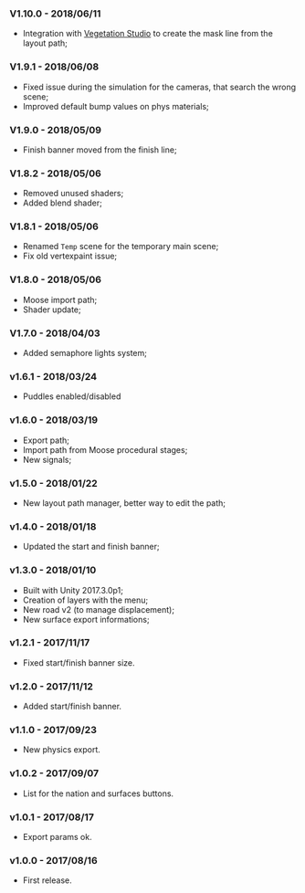### V1.10.0 - 2018/06/11
- Integration with [Vegetation Studio](https://www.awesometech.no) to create the mask line from the layout path;

### V1.9.1 - 2018/06/08
- Fixed issue during the simulation for the cameras, that search the wrong scene;
- Improved default bump values on phys materials;

### V1.9.0 - 2018/05/09
- Finish banner moved from the finish line;

### V1.8.2 - 2018/05/06
- Removed unused shaders;
- Added blend shader;

### V1.8.1 - 2018/05/06
- Renamed `Temp` scene for the temporary main scene;
- Fix old vertexpaint issue;

### V1.8.0 - 2018/05/06
- Moose import path;
- Shader update;

### V1.7.0 - 2018/04/03
- Added semaphore lights system;

### v1.6.1 - 2018/03/24
- Puddles enabled/disabled

### v1.6.0 - 2018/03/19
- Export path;
- Import path from Moose procedural stages;
- New signals;

### v1.5.0 - 2018/01/22
- New layout path manager, better way to edit the path;

### v1.4.0 - 2018/01/18
- Updated the start and finish banner;

### v1.3.0 - 2018/01/10
 - Built with Unity 2017.3.0p1;
 - Creation of layers with the menu;
 - New road v2 (to manage displacement);
 - New surface export informations;

### v1.2.1 - 2017/11/17
 - Fixed start/finish banner size.

### v1.2.0 - 2017/11/12
 - Added start/finish banner.

### v1.1.0 - 2017/09/23
 - New physics export.

### v1.0.2 - 2017/09/07
 - List for the nation and surfaces buttons.

### v1.0.1 - 2017/08/17
 - Export params ok.

### v1.0.0 - 2017/08/16
 - First release.